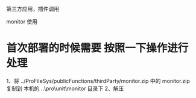 
 第三方应用，插件调用
 
monitor 使用
# 首次部署的时候需要 按照一下操作进行处理
1、将 ../ProFileSys/publicFunctions/thirdParty/monitor.zip 中的 monitor.zip 复制到  本机的 ..\pro\unit\monitor 目录下
2、解压 